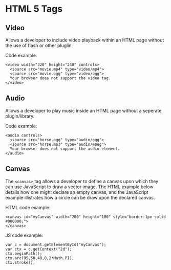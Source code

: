 # HTML 5 Tags

## Video
Allows a developer to include video playback within an HTML page without the use of flash or other pluglin.

Code example:
```
<video width="320" height="240" controls>
  <source src="movie.mp4" type="video/mp4">
  <source src="movie.ogg" type="video/ogg">
  Your browser does not support the video tag.
</video>
```

## Audio
Allows a developer to play music inside an HTML page without a seperate plugin/library.

Code example:
```
<audio controls>
  <source src="horse.ogg" type="audio/ogg">
  <source src="horse.mp3" type="audio/mpeg">
  Your browser does not support the audio element.
</audio>
```
## Canvas
The `<canvas>` tag allows a developer to define a canvas upon which they can use JavaScript to draw a vector image. The HTML example below details how one might declare an empty canvas, and the JavaScript example illistrates how a circle can be draw upon the declared canvas.

HTML code example:
```
<canvas id="myCanvas" width="200" height="100" style="border:1px solid #000000;">
</canvas>
```

JS code example:
```
var c = document.getElementById("myCanvas");
var ctx = c.getContext("2d");
ctx.beginPath();
ctx.arc(95,50,40,0,2*Math.PI);
ctx.stroke();
```
